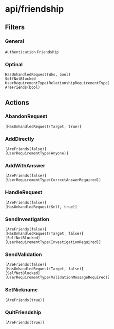 ﻿# api/friendship

## Filters

### General
`Authentication`
`Friendship`
### Optinal
```
HasUnhandledRequest(Who, bool)
SelfNotBlocked
UserRequirementType(RelationshipRequirementType)
AreFriends(bool)
```

## Actions

### AbandonRequest
```
[HasUnhandledRequest(Target, true)]
```

### AddDirectly
```
[AreFriends(false)]
[UserRequirementType(Anyone)]
```

### AddWithAnswer
```
[AreFriends(false)]
[UserRequirementType(CorrectAnswerRequired)]
```

### HandleRequest
```
[AreFriends(false)]
[HasUnhandledRequest(Self, true)]
```

### SendInvestigation
```
[AreFriends(false)]
[HasUnhandledRequest(Target, false)]
[SelfNotBlocked]
[UserRequirementType(InvestigationRequired)]
```

### SendValidation
```
[AreFriends(false)]
[HasUnhandledRequest(Target, false)]
[SelfNotBlocked]
[UserRequirementType(ValidationMessageRequired)]
```

### SetNickname
```
[AreFriends(true)]
```

### QuitFriendship
```
[AreFriends(true)]
```